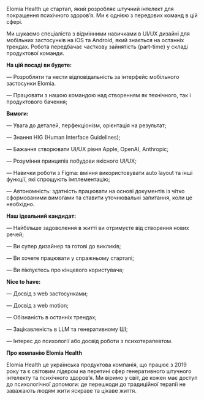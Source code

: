 Elomia Health це стартап, який розробляє штучний інтелект для покращення
психічного здоров’я. Ми є однією з передових команд в цій сфері.  

Ми шукаємо спеціаліста з відмінними навичками в UI/UX дизайні для мобільних
застосунків на iOS та Android, який знається на останніх трендах. Робота
передбачає часткову зайнятість (part-time) у складі продуктової команди.

**На цій посаді ви будете:**

— Розробляти та нести відповідальність за інтерфейс мобільного застосунки
Elomia.

— Працювати з нашою командою над створенням як технічного, так і продуктового
бачення;

**Вимоги:**

— Увага до деталей, перфекціонізм, орієнтація на результат;

— Знання HIG (Human Interface Guidelines);

— Бажання створювати UI/UX рівня Apple, OpenAI, Anthropic;

— Розуміння принципів побудови якісного UI/UX;

— Навички роботи з Figma: вміння використовувати auto layout та інші функції,
які спрощують імплементацію;

— Автономність: здатність працювати на основі документів із чітко сформованими
вимогами та ставити уточнювальні запитання, коли це необхідно.

**Наш ідеальний кандидат:**

— Найбільше задоволення в житті ви отримуєте від створення нових речей;

— Ви супер дизайнер та готові до викликів;

— Ви хочете працювати у спражньому стартапі;

— Ви піклуєтесь про кінцевого користувача;

**Nice to have:**

— Досвід з web застосунками;

— Досвід з web motion;

— Обізнаність в останніх трендах;

— Зацікавленість в LLM та генеративному ШІ;

— Інтерес до психології або досвід роботи з психотерапевтом.

**Про компанію Elomia Health**

Elomia Health це українська продуктова компанія, що працює з 2019 року та є
світовим лідером на перетині сфер генеративного штучного інтелекту та
психічного здоров’я. Ми віримо у світ, де кожен має доступ до психологічної
допомоги: де перешкоди до традиційної терапії не заважають людям жити яскраве
та цікаве життя.